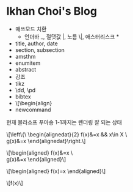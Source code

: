 # Ikhan Choi's Blog



- 매쓰모드 치환
	- 언더바 \_, 절댓값 \|, 노름 \\|, 애스터리스크 \*
- title, author, date
- section, subsection
- amsthm
- enumitem
- abstract
- 강조
- tikz
- \dd, \pd
- bibtex
- \\[\begin{align}
- newcommand

현재 블라소프 푸아송 1-1까지는 렌더링 잘 되는 상태




\\[\left\\{\ \begin{alignedat}{2}
f(x)&=x  &&  x\in X \\\
g(x)&=x
\end{alignedat}\right.\\]

\\[\begin{aligned}
f(x)&=x \\\
g(x)&=x
\end{aligned}\\]

\\[\begin{aligned}
f(x)=x
\end{aligned}\\]

\\[f(x)\\]
